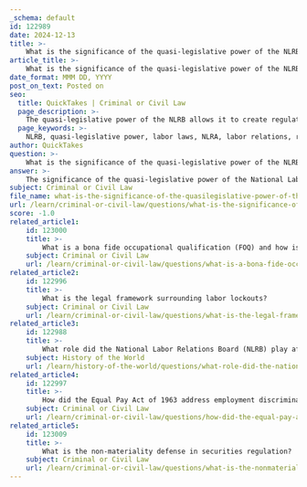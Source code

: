 ```yaml
---
_schema: default
id: 122989
date: 2024-12-13
title: >-
    What is the significance of the quasi-legislative power of the NLRB?
article_title: >-
    What is the significance of the quasi-legislative power of the NLRB?
date_format: MMM DD, YYYY
post_on_text: Posted on
seo:
  title: QuickTakes | Criminal or Civil Law
  page_description: >-
    The quasi-legislative power of the NLRB allows it to create regulations that shape labor policy and practices, implementing labor laws and addressing modern workplace complexities.
  page_keywords: >-
    NLRB, quasi-legislative power, labor laws, NLRA, labor relations, regulation, collective bargaining, employee rights, judicial review, labor policy, gig economy, administrative agency, workers' rights
author: QuickTakes
question: >-
    What is the significance of the quasi-legislative power of the NLRB?
answer: >-
    The significance of the quasi-legislative power of the National Labor Relations Board (NLRB) lies in its ability to create regulations that have the force of law, thereby shaping labor policy and practices in the United States. This power is particularly important given the extensive interpretation of the National Labor Relations Act (NLRA), which has had to adapt to the evolving nature of the workplace since its enactment in 1935.\n\n1. **Implementation of Labor Laws**: The quasi-legislative authority allows the NLRB to craft specific regulations that detail the implementation of labor laws. This is crucial because the complexities of modern labor relations often require nuanced rules that cannot be effectively addressed solely through broad legislative language.\n\n2. **Expertise in Rule-Making**: The NLRB, as an administrative agency, possesses the expertise necessary to develop regulations that reflect current labor practices and challenges. This expertise enables the NLRB to respond to new issues in labor relations, such as changes in technology and work environments, which may not have been anticipated when the NLRA was originally passed.\n\n3. **Balancing Interests**: The NLRB's quasi-legislative power helps balance the interests of employees, employers, and unions. By establishing rules that govern collective bargaining and unfair labor practices, the NLRB plays a critical role in maintaining fair labor standards and protecting workers' rights.\n\n4. **Judicial Review and Oversight**: While the NLRB has significant rule-making authority, its actions are still subject to judicial review. This ensures that the quasi-legislative powers are exercised within the limits set by Congress and the Constitution, maintaining a system of checks and balances.\n\n5. **Adaptation to Change**: The ability to engage in quasi-legislative rule-making allows the NLRB to adapt its regulations in response to changing labor dynamics, such as the rise of gig economy jobs and remote work, ensuring that labor laws remain relevant and effective.\n\nIn summary, the quasi-legislative power of the NLRB is significant because it enables the agency to create detailed regulations that address the complexities of modern labor relations, ensuring the effective implementation of labor laws while balancing the interests of all parties involved.
subject: Criminal or Civil Law
file_name: what-is-the-significance-of-the-quasilegislative-power-of-the-nlrb.md
url: /learn/criminal-or-civil-law/questions/what-is-the-significance-of-the-quasilegislative-power-of-the-nlrb
score: -1.0
related_article1:
    id: 123000
    title: >-
        What is a bona fide occupational qualification (FOQ) and how is it applied?
    subject: Criminal or Civil Law
    url: /learn/criminal-or-civil-law/questions/what-is-a-bona-fide-occupational-qualification-foq-and-how-is-it-applied
related_article2:
    id: 122996
    title: >-
        What is the legal framework surrounding labor lockouts?
    subject: Criminal or Civil Law
    url: /learn/criminal-or-civil-law/questions/what-is-the-legal-framework-surrounding-labor-lockouts
related_article3:
    id: 122988
    title: >-
        What role did the National Labor Relations Board (NLRB) play after its creation in 1935?
    subject: History of the World
    url: /learn/history-of-the-world/questions/what-role-did-the-national-labor-relations-board-nlrb-play-after-its-creation-in-1935
related_article4:
    id: 122997
    title: >-
        How did the Equal Pay Act of 1963 address employment discrimination?
    subject: Criminal or Civil Law
    url: /learn/criminal-or-civil-law/questions/how-did-the-equal-pay-act-of-1963-address-employment-discrimination
related_article5:
    id: 123009
    title: >-
        What is the non-materiality defense in securities regulation?
    subject: Criminal or Civil Law
    url: /learn/criminal-or-civil-law/questions/what-is-the-nonmateriality-defense-in-securities-regulation
---
```


&nbsp;